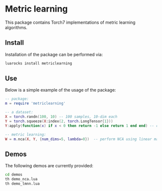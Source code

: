Metric learning
===============

This package contains Torch7 implementations of metric learning algorithms.

Install
-------

Installation of the package can be performed via:

```sh
luarocks install metriclearning
```

Use
---

Below is a simple example of the usage of the package:

```lua
-- package:
m = require 'metriclearning'

-- a dataset:
X = torch.randn(100, 10) -- 100 samples, 10-dim each
Y = torch.squeeze(X:index(2, torch.LongTensor{1}))
Y:apply(function(x) if x < 0 then return -1 else return 1 end end) -- corresponding labels

-- metric learning:
W = m.nca(X, Y, {num_dims=5, lambda=0})  -- perform NCA using linear mapping of rank 5 and no regularization
```

Demos
-----

The following demos are currently provided:

```sh
cd demos
th demo_nca.lua
th demo_lmnn.lua
```
